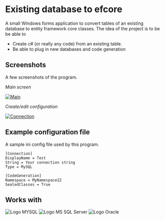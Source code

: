 # Existing database to efcore
A small Windows forms application to convert tables of an existing database to entity framework core classes.
The idea of the project is to be be able to

 - Create c# (or really any code) from an existing table.
 - Be able to plug in new databases and code generation

## Screenshots
A few screenshots of the program.

*Main screen*

[![Main](https://raw.github.com/ShiveringSquirrel/existing-database-to-efcore/master/screenshots/main_small.png "Main")](https://raw.github.com/ShiveringSquirrel/existing-database-to-efcore/master/screenshots/main.png)

*Create/edit configuration*

[![Connection](https://raw.github.com/ShiveringSquirrel/existing-database-to-efcore/master/screenshots/connection.png "Connection")](https://raw.github.com/ShiveringSquirrel/existing-database-to-efcore/master/screenshots/connection.png)

## Example configuration file
A sample ini config file used by this program.
~~~~
[Connection]
DisplayName = Test
String = Your connection string
Type = MySQL

[CodeGeneration]
Namespace = MyNamespace22
SealedClasses = True
~~~~

## Works with
![Logo MYSQL](https://raw.github.com/ShiveringSquirrel/existing-database-to-efcore/master/docs/logo-mysql.png "MySQL")
![Logo MS SQL Server](https://raw.github.com/ShiveringSquirrel/existing-database-to-efcore/master/docs/logo-sqlserver.png "MS SQL Server")
![Logo Oracle](https://raw.github.com/ShiveringSquirrel/existing-database-to-efcore/master/docs/logo-oracle.png "Oracle")
